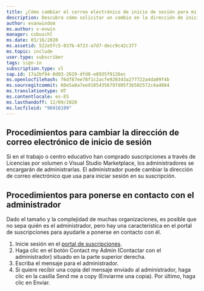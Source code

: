 ```yaml
---
title: ¿Cómo cambiar el correo electrónico de inicio de sesión para mi suscripción de Visual Studio que proporciona la empresa?
description: Descubra cómo solicitar un cambio en la dirección de inicio de sesión de Visual Studio para las suscripciones adquiridas a través de Licencias por volumen
author: evanwindom
ms.author: v-evwin
manager: csbuschl
ms.date: 03/16/2020
ms.assetid: 522e5fc5-037b-4723-a7d7-decc9c42c377
ms.topic: include
user.type: subscriber
tags: sign-in
subscription.type: vl
sap.id: 17a2bf94-0d03-2629-dfd8-e8935f9126ec
ms.openlocfilehash: f6df87ee78f1c2acfe920343a277722a4da09f4b
ms.sourcegitcommit: 60e5a8a7ee91854356797d05f3b502572c4a4884
ms.translationtype: HT
ms.contentlocale: es-ES
ms.lasthandoff: 12/09/2020
ms.locfileid: "96916199"
---
```

## <a name="how-to-change-your-sign-in-email-address"></a>Procedimientos para cambiar la dirección de correo electrónico de inicio de sesión

Si en el trabajo o centro educativo han comprado suscripciones a través de Licencias por volumen o Visual Studio Marketplace, los administradores se encargarán de administrarlas.  El administrador puede cambiar la dirección de correo electrónico que usa para iniciar sesión en su suscripción.  

## <a name="how-to-contact-your-administrator"></a>Procedimientos para ponerse en contacto con el administrador 

Dado el tamaño y la complejidad de muchas organizaciones, es posible que no sepa quién es el administrador, pero hay una característica en el portal de suscripciones para ayudarle a ponerse en contacto con él. 

1. Inicie sesión en el [portal de suscripciones](https://my.visualstudio.com/benefits).  
1. Haga clic en el botón Contact my Admin (Contactar con el administrador) situado en la parte superior derecha. 
1. Escriba el mensaje para el administrador. 
1. Si quiere recibir una copia del mensaje enviado al administrador, haga clic en la casilla Send me a copy (Enviarme una copia). Por último, haga clic en Enviar.